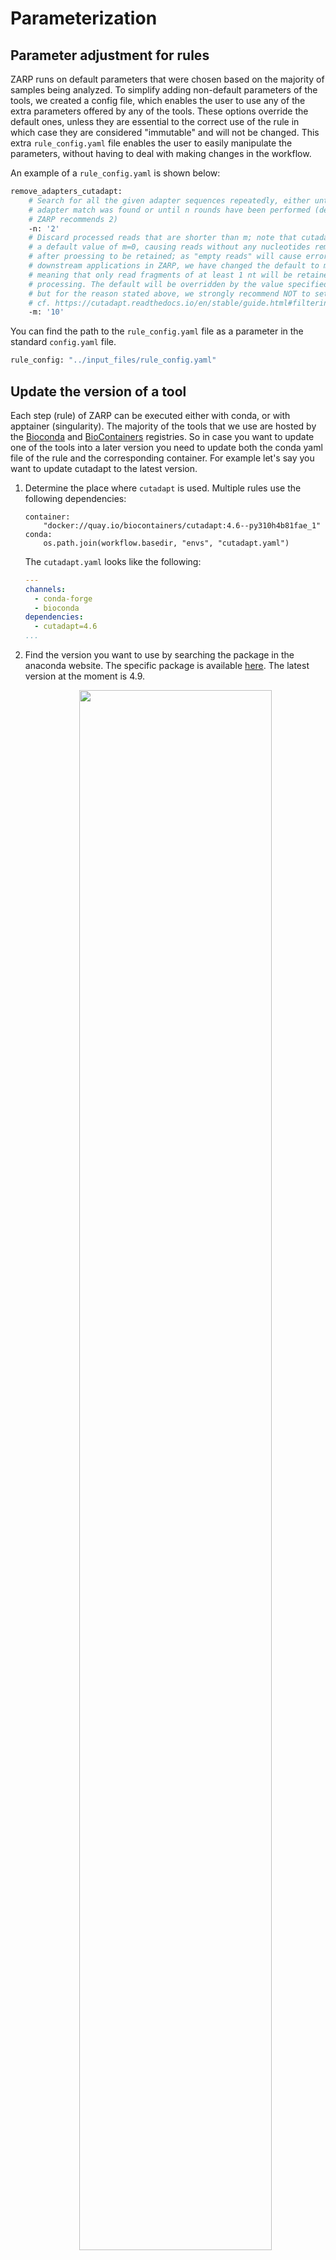 # Parameterization

## Parameter adjustment for rules

ZARP runs on default parameters that were chosen based on the majority of samples being analyzed. To simplify adding non-default parameters of the tools, we created a config file, which enables the user to use any of the extra parameters offered by any of the tools. These options override the default ones, unless they are essential to the correct use of the rule in which case they are considered "immutable" and will not be changed. This extra `rule_config.yaml` file enables the user to easily manipulate the parameters, without having to deal with making changes in the workflow.

An example of a `rule_config.yaml` is shown below:

```bash
remove_adapters_cutadapt:
    # Search for all the given adapter sequences repeatedly, either until no
    # adapter match was found or until n rounds have been performed (default 1,
    # ZARP recommends 2)
    -n: '2'
    # Discard processed reads that are shorter than m; note that cutadapt uses
    # a default value of m=0, causing reads without any nucleotides remaining
    # after proessing to be retained; as "empty reads" will cause errors in
    # downstream applications in ZARP, we have changed the default to m=1,
    # meaning that only read fragments of at least 1 nt will be retained after
    # processing. The default will be overridden by the value specified here,
    # but for the reason stated above, we strongly recommend NOT to set m=0;
    # cf. https://cutadapt.readthedocs.io/en/stable/guide.html#filtering-reads
    -m: '10'
```

You can find the path to the `rule_config.yaml` file as a parameter in the standard `config.yaml` file.

```bash
rule_config: "../input_files/rule_config.yaml"
```

## Update the version of a tool

Each step (rule) of ZARP can be executed either with conda, or with apptainer (singularity). The majority of the tools that we use are hosted by the [Bioconda](https://bioconda.github.io/) and [BioContainers](https://biocontainers.pro/registry) registries. So in case you want to update one of the tools into a later version you need to update both the conda yaml file of the rule and the corresponding container. For example let's say you want to update cutadapt to the latest version.

1. Determine the place where `cutadapt` is used. Multiple rules use the following dependencies:
    ```
    container:
        "docker://quay.io/biocontainers/cutadapt:4.6--py310h4b81fae_1"
    conda:
        os.path.join(workflow.basedir, "envs", "cutadapt.yaml")
    ```

    The `cutadapt.yaml` looks like the following:
    ```yaml
    ---
    channels:
      - conda-forge
      - bioconda
    dependencies:
      - cutadapt=4.6
    ...
    ```
    
2. Find the version you want to use by searching the package in the anaconda website. The specific package is available [here](https://anaconda.org/bioconda/cutadapt). The latest version at the moment is 4.9.

    <div align="center">
        <img width="80%" src=../images/bioconda_cutadapt.png>
    </div>

3. Find the corresponding version from biocontainers. You can do that by searching something like "biocontainers cutadapt" in the [quay.io](https://quay.io/) website. Select the tags and use one of the available versions.

    <div align="center">
        <img width="80%" src=../images/biocontainers_cutadapt.png>
    </div>

4. You can replace the dependencies with the new versions.

## Expand zarp with a new package

In other cases, you might have developed a package and want to expand ZARP with it. In that case, we highly recommend packaging the tool properly and making it available on Bioconda. You can find the guidelines [here](https://bioconda.github.io/contributor/index.html). This is how we also publish custom tools developed in the lab. The advantage of this approach is that it allows you to share your tool with the broader scientific community, ensuring that it is easily accessible and installable by others. Once your package is available on Bioconda, you will also get a Docker container that contains your package. This is automatically built by the Biocontainers team and will become available on [quay.io](https://quay.io/) as shown in the previous section.

## Update the tool resources

ZARP has been tested with many samples and we provided default parameters to allow optimal performance of the tools (e.g., a tool can run on multiple threads). Regarding the required maximum memory usage required, there is a field in the snakemake rule called resources where the maximum memory per rule can be specified using the variable mem_mb. In the case of ZARP we go one step further and use dynamic resources, which means we estimate the required memory based on the size of the input file using scaling factors that we have obtained from analysis of multiple samples. An extra dynamic modification is that if the rule fails, we allow three reruns of the rule during which we multiply the provided memory by the attempt. That means that if the rule fails, in the rerun the memory will be doubled or tripled. This is done as following:

```
resources:
    mem_mb=lambda wildcards, attempt: 4096 * attempt,
```

In some cases the pipeline might still fail. This means that you would need to alter the mem_mb used. The best solution for that is to increase the orginal memory used. In the above example increase it from `4096` MB to something higher. If the user limits the available overall memory when executing snakemake through the resources option, this overrides the per rule specifications. All of this depends on the user system having the required resources. 

Similarly in each rule the number of cores is specified via the `threads` parameter, however there is a global snakemake specification of cores, which overrides the per rule specifications and might be limiting the efficiency of the workflow.

When you submit a workflow to a HPC cluster additional parameters can be customized through `profiles`. By default under the `profiles` directory you can find different options. For example the `slurm-conda` profile is available and as the name suggests submits jobs to a slurm cluster and uses conda for the package dependencies. If you want to increase the default memory used for all the jobs, this can easily happen by altering the following line:
```
default-resources: mem_mb=1024
```
Other parameters (e.g., time) can be customized in the slurm `slurm-config.json` file.